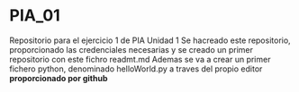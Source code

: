 # PIA_01
Repositorio para el ejercicio 1 de PIA Unidad 1
Se hacreado este repositorio, proporcionado las credenciales necesarias y se creado un primer repositorio con este fichro readmt.md
Ademas se va a crear un primer fichero python, denominado helloWorld.py a traves del propio editor <strong>proporcionado por github</strong>
